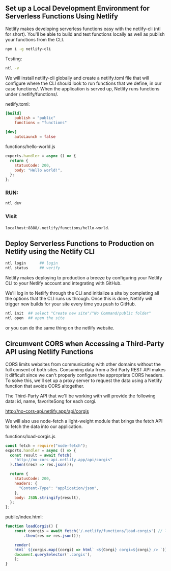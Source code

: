 ## Set up a Local Development Environment for Serverless Functions Using Netlify

Netlify makes developing serverless functions easy with the netlify-cli (ntl for short). You'll be able to build and test functions locally as well as publish your functions from the CLI.

```bash
npm i -g netlify-cli
```

Testing:

```bash
ntl -v
```

We will install netlify-cli globally and create a netlify.toml file that will configure where the CLI should look to run functions that we define, in our case functions/. When the application is served up, Netlify runs functions under /.netlify/functions/.

netlify.toml:

```toml
[build]
    publish = "public"
    functions = "functions"

[dev]
    autoLaunch = false
```

functions/hello-world.js

```js
exports.handler = async () => {
  return {
    statusCode: 200,
    body: "Hello world!",
  };
};
```

### RUN:

```bash
ntl dev
```

### Visit

`localhost:8888/.netlify/functions/hello-world`.

## Deploy Serverless Functions to Production on Netlify using the Netlify CLI

```bash
ntl login      ## login
ntl status     ## verify
```

Netlify makes deploying to production a breeze by configuring your Netlify CLI to your Netlify account and integrating with GitHub.

We'll log in to Netlify through the CLI and initialize a site by completing all the options that the CLI runs us through. Once this is done, Netlify will trigger new builds for your site every time you push to GitHub.

```bash
ntl init  ## select "Create new site"/"No Command/public folder"
ntl open  ## open the site
```

or you can do the same thing on the netlify website.

## Circumvent CORS when Accessing a Third-Party API using Netlify Functions

CORS limits websites from communicating with other domains without the full consent of both sites. Consuming data from a 3rd Party REST API makes it difficult since we can't properly configure the appropriate CORS headers. To solve this, we'll set up a proxy server to request the data using a Netlify function that avoids CORS altogether.

The Third-Party API that we'll be working with will provide the following data: id, name, favoriteSong for each corgi.

http://no-cors-api.netlify.app/api/corgis

We will also use node-fetch a light-weight module that brings the fetch API to fetch the data into our application.

functions/load-corgis.js

```js
const fetch = require("node-fetch");
exports.handler = async () => {
  const result = await fetch(
    "http://no-cors-api.netlify.app/api/corgis"
  ).then((res) => res.json());

  return {
    statusCode: 200,
    headers: {
      "Content-Type": "application/json",
    },
    body: JSON.stringify(result),
  };
};
```

public/index.html:

```js
function loadCorgis() {
    const conrgis = await fetch('/.netlify/functions/load-corgis') // load from local functions, to avoid CORS problem
        .then(res => res.json());

    render(
    html` ${corgis.map((corgi) => html` <${Corgi} corgi=${corgi} /> `)}`,
    document.querySelector('.corgis'),
    );
}
```
